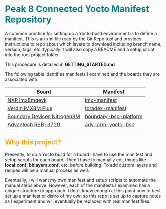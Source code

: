 # <span style="color:teal">Peak 8 Connected Yocto Manifest Repository</span>

A common practice for setting up a Yocto build environment is to define a manifest. This is an xml file read by the Git Repo tool and provides instructions to repo about which layers to download including branch name, version, tags, etc. typically it will also copy a README and a setup script into the root project folder.

This procedure is detailed in **GETTING_STARTED.md**

The following table identifies manifests I examined and the boards they are associated with.

| Board | Manifest |
| - | - |
| [NXP imx8mqevk](https://www.nxp.com/design/development-boards/i-mx-evaluation-and-development-boards/evaluation-kit-for-the-i-mx-8m-applications-processor:MCIMX8M-EVK) | [imx-manifest](https://github.com/nxp-imx/imx-manifest) |
| [Verdin iMX8M Plus](https://www.toradex.com/computer-on-modules/verdin-arm-family/nxp-imx-8m-plus) | [toradex-manifest](https://git.toradex.com/cgit/toradex-manifest.git/) |
| [Boundary Devices Nitrogen8M](https://boundarydevices.com/product/nitrogen8m/) | [boundary-bsp-platform](https://github.com/boundarydevices/boundary-bsp-platform) |
| [Advantech RSB-3720](https://www.advantech.com/en/products/single_board_computer/rsb-3720/mod_d2f1b0bc-650b-449a-8ef7-b65ce4f69949) | [adv-arm-yocto-bsp](https://github.com/ADVANTECH-Corp/adv-arm-yocto-bsp) |

## <span style="color:orange">Why this project?</span>

Presently, to do a Yocto build for a board I have to use the manifest and setup scripts for each board. Then I have to manually edit things like **local.conf**, **bblayers.conf**, etc. before building. To add custom layers and recipes will be a manual process as well.

Eventually, I will want my own manifest and setup scripts to automate the manual steps above. However, each of the manifests I examined has a unique structure or approach. I don't know enough at this point how to best set up a manifest or distro of my own so this repo is set up to capture notes as I experiment and will eventually be replaced with real manifest files.

